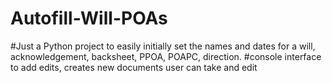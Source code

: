 # Autofill-Will-POAs

#Just a Python project to easily initially set the names and dates for a will, acknowledgement, backsheet, PPOA, POAPC, direction.
#console interface to add edits, creates new documents user can take and edit
